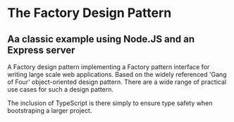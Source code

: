 # The Factory Design Pattern

## Aa classic example using Node.JS and an Express server
A Factory design pattern implementing a Factory pattern interface for writing large scale web applications. 
Based on the widely referenced 'Gang of Four' object-oriented design pattern. There are a wide range of practical use cases for such a design pattern.

The inclusion of TypeScript is there simply to ensure type safety when bootstraping a larger project.
